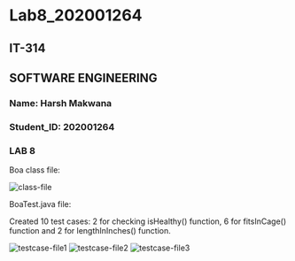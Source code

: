 # Lab8_202001264
## IT-314 
## SOFTWARE ENGINEERING

### Name: Harsh Makwana   
### Student_ID: 202001264
### LAB 8

Boa class file: 

![class-file](https://user-images.githubusercontent.com/123498746/233034210-b456f973-e55e-44ab-ba94-4f02d7e859e3.png)

BoaTest.java file:

Created 10 test cases: 2 for checking isHealthy() function, 6 for fitsInCage() function and 2 for lengthInInches() function.

![testcase-file1](https://user-images.githubusercontent.com/123498746/233034269-44bc05d3-e667-4323-923a-1052a753a2f9.png)
![testcase-file2](https://user-images.githubusercontent.com/123498746/233034317-9928381c-42e4-431e-8857-112d0b86aaf7.png)
![testcase-file3](https://user-images.githubusercontent.com/123498746/233034351-d017bd7f-5017-40d1-9be3-6b6532293daf.png)
